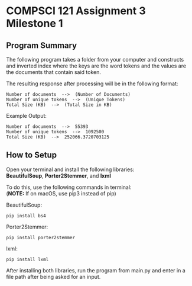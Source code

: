 # COMPSCI 121 Assignment 3 Milestone 1

## **Program Summary**
The following program takes a folder from your computer and constructs and inverted index where the keys are the word tokens and the values are the documents that contain said token.  

The resulting response after processing will be in the following format:

```
Number of documents  -->  (Number of Documents)
Number of unique tokens  -->  (Unique Tokens)
Total Size (KB)  -->  (Total Size in KB)
```
Example Output:

```
Number of documents  -->  55393
Number of unique tokens  -->  1092500
Total Size (KB)  -->  252066.3720703125
```

## **How to Setup**
Open your terminal and install the following libraries:  
**BeautifulSoup**, **Porter2Stemmer**, and **lxml**

To do this, use the following commands in terminal:  
(**NOTE:** If on macOS, use pip3 instead of pip)

BeautifulSoup:

```
pip install bs4
```

Porter2Stemmer:

```
pip install porter2stemmer
```

lxml:

```
pip install lxml
```

After installing both libraries, run the program from main.py and enter in a file path after being asked for an input.

